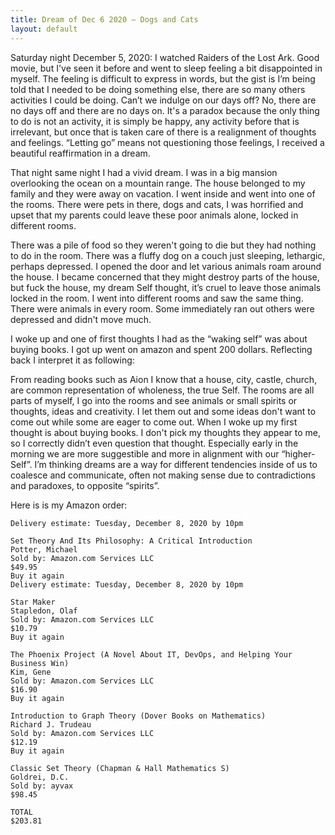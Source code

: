 ```yaml
---
title: Dream of Dec 6 2020 – Dogs and Cats
layout: default
---
```



Saturday night December 5, 2020: I watched Raiders of the Lost Ark. Good movie,
but I've seen it before and went to sleep feeling a bit disappointed in myself. The feeling is difficult to express in words, but the gist is I’m being told that I needed to be doing something else, there are so many others activities I could be doing. Can’t we indulge on our days off? No, there are no days off and there are no days on. It's a paradox because the only thing to do is not an activity, it is simply be happy, any activity before that is irrelevant, but once that is taken care of there is a realignment of thoughts and feelings. “Letting go” means not questioning those feelings, I received a beautiful reaffirmation in a dream.

That night same night I had a vivid dream.  I was in a big mansion overlooking the ocean
on a mountain range. The house belonged to my family and they were away
on vacation. I went inside and went into one of the rooms. There were pets in there,
dogs and cats, I was horrified and upset that my parents could leave these poor animals
alone, locked in different rooms.

There was a pile of food so they weren't going to die but they had nothing to do in the room.
There was a fluffy dog on a couch just sleeping, lethargic, perhaps depressed. I opened the door and let various animals roam around the house. I became concerned that they might destroy parts of the house, but fuck the house, my dream Self thought, it’s cruel to leave those animals locked in the room. I went into different rooms and saw the same thing. There were animals in every room. Some immediately ran out others were depressed and didn't move much.

I woke up and one of first thoughts I had as the “waking self” was about buying books. I got up went on amazon and spent 200 dollars. Reflecting back I interpret it as following:

From reading books such as Aion I know that a house, city, castle, church, are common representation of wholeness, the true Self. The rooms are all parts of myself, I go into the rooms and see animals or small spirits or thoughts, ideas and creativity. I let them out and some ideas don't want to come out while some are eager to come out.  When I woke up my first thought is about buying books. I don't pick my thoughts they appear to me, so I correctly didn’t even question that thought. Especially early in the morning we are more suggestible and more in alignment with our “higher-Self”. I’m thinking dreams are a way for different tendencies inside of us to coalesce and communicate, often not making sense due to contradictions and paradoxes, to opposite “spirits”. 

Here is is my Amazon order:


 ```
Delivery estimate: Tuesday, December 8, 2020 by 10pm

Set Theory And Its Philosophy: A Critical Introduction
Potter, Michael
Sold by: Amazon.com Services LLC
$49.95
Buy it again
Delivery estimate: Tuesday, December 8, 2020 by 10pm

Star Maker
Stapledon, Olaf
Sold by: Amazon.com Services LLC
$10.79
Buy it again

The Phoenix Project (A Novel About IT, DevOps, and Helping Your Business Win)
Kim, Gene
Sold by: Amazon.com Services LLC
$16.90
Buy it again

Introduction to Graph Theory (Dover Books on Mathematics)
Richard J. Trudeau
Sold by: Amazon.com Services LLC
$12.19
Buy it again

Classic Set Theory (Chapman & Hall Mathematics S)
Goldrei, D.C.
Sold by: ayvax
$98.45

TOTAL
$203.81
```